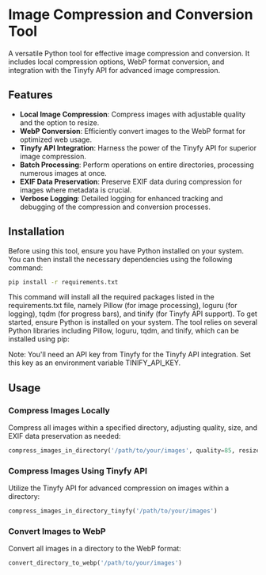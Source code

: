 # Image Compression and Conversion Tool

A versatile Python tool for effective image compression and conversion. It includes local compression options, WebP format conversion, and integration with the Tinyfy API for advanced image compression.

## Features

- **Local Image Compression**: Compress images with adjustable quality and the option to resize.
- **WebP Conversion**: Efficiently convert images to the WebP format for optimized web usage.
- **Tinyfy API Integration**: Harness the power of the Tinyfy API for superior image compression.
- **Batch Processing**: Perform operations on entire directories, processing numerous images at once.
- **EXIF Data Preservation**: Preserve EXIF data during compression for images where metadata is crucial.
- **Verbose Logging**: Detailed logging for enhanced tracking and debugging of the compression and conversion processes.

## Installation

Before using this tool, ensure you have Python installed on your system. You can then install the necessary dependencies using the following command:

```bash
pip install -r requirements.txt
```
This command will install all the required packages listed in the requirements.txt file, namely Pillow (for image processing), loguru (for logging), tqdm (for progress bars), and tinify (for Tinyfy API support).
To get started, ensure Python is installed on your system. The tool relies on several Python libraries including Pillow, loguru, tqdm, and tinify, which can be installed using pip:

Note: You'll need an API key from Tinyfy for the Tinyfy API integration. Set this key as an environment variable TINIFY_API_KEY.

## Usage

### Compress Images Locally

Compress all images within a specified directory, adjusting quality, size, and EXIF data preservation as needed:

```python
compress_images_in_directory('/path/to/your/images', quality=85, resize=(800, 600), preserve_exif=True)
```
### Compress Images Using Tinyfy API

Utilize the Tinyfy API for advanced compression on images within a directory:
```python
compress_images_in_directory_tinyfy('/path/to/your/images')
```
### Convert Images to WebP

Convert all images in a directory to the WebP format:
```python
convert_directory_to_webp('/path/to/your/images')
```
